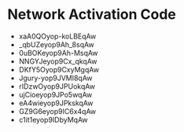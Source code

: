 # Network Activation Code
* xaA0QOyop-koLBEqAw
* _qbUZeyop9Ah_8sqAw
* 0uBOKeyop9Ah-MsqAw
* NNGYJeyop9Cx_qkqAw
* DKfY5Oyop9CxyMgqAw
* Jgury-yop9JVMI8qAw
* rIDzwOyop9JPUokqAw
* ujCioeyop9JPo5wqAw
* eA4wieyop9JPkskqAw
* GZ9G6eyop9IC6x4qAw
* c1it1eyop9IDbyMqAw